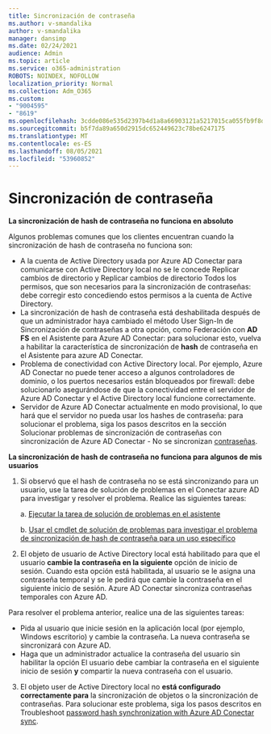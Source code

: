 ```yaml
---
title: Sincronización de contraseña
ms.author: v-smandalika
author: v-smandalika
manager: dansimp
ms.date: 02/24/2021
audience: Admin
ms.topic: article
ms.service: o365-administration
ROBOTS: NOINDEX, NOFOLLOW
localization_priority: Normal
ms.collection: Adm_O365
ms.custom:
- "9004595"
- "8619"
ms.openlocfilehash: 3cdde086e535d2397b4d1a8a66903121a5217015ca055fb9f8d025b0842f044b
ms.sourcegitcommit: b5f7da89a650d2915dc652449623c78be6247175
ms.translationtype: MT
ms.contentlocale: es-ES
ms.lasthandoff: 08/05/2021
ms.locfileid: "53960852"
---
```

# <a name="password-synchronization"></a>Sincronización de contraseña

**La sincronización de hash de contraseña no funciona en absoluto**

Algunos problemas comunes que los clientes encuentran cuando la sincronización de hash de contraseña no funciona son:

- A la cuenta de Active Directory usada por Azure AD Conectar para  comunicarse con  Active Directory local no se le concede Replicar cambios de directorio y Replicar cambios de directorio Todos los permisos, que son necesarios para la sincronización de contraseñas: debe corregir esto concediendo estos permisos a la cuenta de Active Directory.
- La sincronización de hash de contraseña está deshabilitada  después de que un administrador haya cambiado el método User Sign-In de Sincronización de contraseñas a otra opción, como Federación con **AD FS** en el Asistente para Azure AD Conectar: para solucionar esto, vuelva a habilitar la característica de sincronización de **hash** de contraseña en el Asistente para azure AD Conectar.
- Problema de conectividad con Active Directory local. Por ejemplo, Azure AD Conectar no puede tener acceso [](https://docs.microsoft.com/azure/active-directory/hybrid/reference-connect-ports) a algunos controladores de dominio, o los puertos necesarios están bloqueados por firewall: debe solucionarlo asegurándose de que la conectividad entre el servidor de Azure AD Conectar y el Active Directory local funcione correctamente.
- Servidor de Azure AD Conectar actualmente en modo provisional, lo que hará que el servidor no pueda usar los hashes de contraseña: para solucionar el problema, siga los pasos descritos en la sección Solucionar problemas de sincronización de contraseñas con sincronización de Azure AD Conectar - No se sincronizan [contraseñas](https://docs.microsoft.com/azure/active-directory/hybrid/tshoot-connect-password-hash-synchronization).

**La sincronización de hash de contraseña no funciona para algunos de mis usuarios**

1. Si observó que el hash de contraseña no  se está sincronizando para un usuario, use la tarea de solución de problemas en el Conectar azure AD para investigar y resolver el problema. Realice las siguientes tareas:

    a. [Ejecutar la tarea de solución de problemas en el asistente](https://docs.microsoft.com/azure/active-directory/hybrid/tshoot-connect-objectsync)

    b. [Usar el cmdlet de solución de problemas para investigar el problema de sincronización de hash de contraseña para un uso específico](https://docs.microsoft.com/azure/active-directory/hybrid/tshoot-connect-password-hash-synchronization)

2. El objeto de usuario de Active Directory local está habilitado para que el usuario **cambie la contraseña en la siguiente** opción de inicio de sesión. Cuando esta opción está habilitada, al usuario se le asigna una contraseña temporal y se le pedirá que cambie la contraseña en el siguiente inicio de sesión. Azure AD Conectar sincroniza contraseñas temporales con Azure AD.

Para resolver el problema anterior, realice una de las siguientes tareas:

- Pida al usuario que inicie sesión en la aplicación local (por ejemplo, Windows escritorio) y cambie la contraseña. La nueva contraseña se sincronizará con Azure AD.
- Haga que un administrador actualice la contraseña del usuario sin habilitar la opción El usuario debe cambiar la contraseña en el siguiente inicio de sesión **y** compartir la nueva contraseña con el usuario.

3. El objeto user de Active Directory local no **está configurado correctamente para** la sincronización de objetos o la sincronización de contraseñas. Para solucionar este problema, siga los pasos descritos en Troubleshoot [password hash synchronization with Azure AD Conectar sync](https://docs.microsoft.com/azure/active-directory/hybrid/tshoot-connect-password-hash-synchronization).







